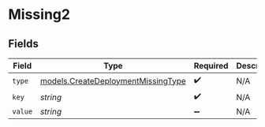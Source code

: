 # Missing2


## Fields

| Field                                                                          | Type                                                                           | Required                                                                       | Description                                                                    |
| ------------------------------------------------------------------------------ | ------------------------------------------------------------------------------ | ------------------------------------------------------------------------------ | ------------------------------------------------------------------------------ |
| `type`                                                                         | [models.CreateDeploymentMissingType](../models/createdeploymentmissingtype.md) | :heavy_check_mark:                                                             | N/A                                                                            |
| `key`                                                                          | *string*                                                                       | :heavy_check_mark:                                                             | N/A                                                                            |
| `value`                                                                        | *string*                                                                       | :heavy_minus_sign:                                                             | N/A                                                                            |